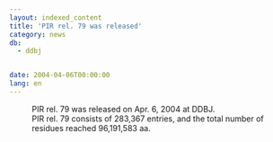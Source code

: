 ```yaml
---
layout: indexed_content
title: 'PIR rel. 79 was released'
category: news
db:
  - ddbj


date: 2004-04-06T00:00:00
lang: en
---
```


<dd>PIR rel. 79 was released on Apr. 6, 2004 at DDBJ.<br> PIR rel. 79 consists of 283,367 entries, and the total number of residues reached 96,191,583 aa.</dd>
